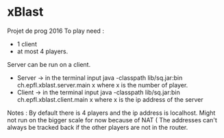 # xBlast
Projet de prog 2016
To play need : 
- 1 client
- at most 4 players. 

Server can be run on a client. 
- Server
-> in the terminal input java -classpath lib/sq.jar:bin ch.epfl.xblast.server.main x where x is the number of player. 
- Client 
-> in the terminal input java -classpath lib/sq.jar:bin ch.epfl.xblast.client.main x where x is the ip address of the server

Notes : 
By default there is 4 players and the ip address is localhost. 
Might not run on the bigger scale for now because of NAT ( The addresses can't always be tracked back if the other players are not in the router. 

